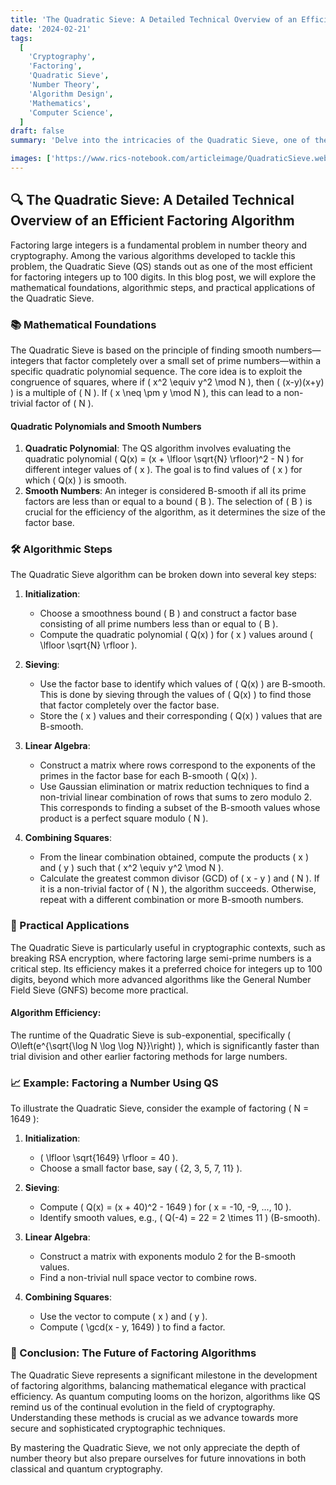 ```yaml
---
title: 'The Quadratic Sieve: A Detailed Technical Overview of an Efficient Factoring Algorithm 🔍✨'
date: '2024-02-21'
tags:
  [
    'Cryptography',
    'Factoring',
    'Quadratic Sieve',
    'Number Theory',
    'Algorithm Design',
    'Mathematics',
    'Computer Science',
  ]
draft: false
summary: 'Delve into the intricacies of the Quadratic Sieve, one of the most efficient algorithms for factoring large integers. This blog post provides a comprehensive technical overview, exploring its mathematical foundations, algorithmic steps, and practical applications. 🔍🔢💻'

images: ['https://www.rics-notebook.com/articleimage/QuadraticSieve.webp']
---
```


## 🔍 The Quadratic Sieve: A Detailed Technical Overview of an Efficient Factoring Algorithm

Factoring large integers is a fundamental problem in number theory and cryptography. Among the various algorithms developed to tackle this problem, the Quadratic Sieve (QS) stands out as one of the most efficient for factoring integers up to 100 digits. In this blog post, we will explore the mathematical foundations, algorithmic steps, and practical applications of the Quadratic Sieve.

### 📚 Mathematical Foundations

The Quadratic Sieve is based on the principle of finding smooth numbers—integers that factor completely over a small set of prime numbers—within a specific quadratic polynomial sequence. The core idea is to exploit the congruence of squares, where if \( x^2 \equiv y^2 \mod N \), then \( (x-y)(x+y) \) is a multiple of \( N \). If \( x \neq \pm y \mod N \), this can lead to a non-trivial factor of \( N \).

#### **Quadratic Polynomials and Smooth Numbers**

1. **Quadratic Polynomial**: The QS algorithm involves evaluating the quadratic polynomial \( Q(x) = (x + \lfloor \sqrt{N} \rfloor)^2 - N \) for different integer values of \( x \). The goal is to find values of \( x \) for which \( Q(x) \) is smooth.
2. **Smooth Numbers**: An integer is considered B-smooth if all its prime factors are less than or equal to a bound \( B \). The selection of \( B \) is crucial for the efficiency of the algorithm, as it determines the size of the factor base.

### 🛠️ Algorithmic Steps

The Quadratic Sieve algorithm can be broken down into several key steps:

1. **Initialization**:

   - Choose a smoothness bound \( B \) and construct a factor base consisting of all prime numbers less than or equal to \( B \).
   - Compute the quadratic polynomial \( Q(x) \) for \( x \) values around \( \lfloor \sqrt{N} \rfloor \).

2. **Sieving**:

   - Use the factor base to identify which values of \( Q(x) \) are B-smooth. This is done by sieving through the values of \( Q(x) \) to find those that factor completely over the factor base.
   - Store the \( x \) values and their corresponding \( Q(x) \) values that are B-smooth.

3. **Linear Algebra**:

   - Construct a matrix where rows correspond to the exponents of the primes in the factor base for each B-smooth \( Q(x) \).
   - Use Gaussian elimination or matrix reduction techniques to find a non-trivial linear combination of rows that sums to zero modulo 2. This corresponds to finding a subset of the B-smooth values whose product is a perfect square modulo \( N \).

4. **Combining Squares**:
   - From the linear combination obtained, compute the products \( x \) and \( y \) such that \( x^2 \equiv y^2 \mod N \).
   - Calculate the greatest common divisor (GCD) of \( x - y \) and \( N \). If it is a non-trivial factor of \( N \), the algorithm succeeds. Otherwise, repeat with a different combination or more B-smooth numbers.

### 🔬 Practical Applications

The Quadratic Sieve is particularly useful in cryptographic contexts, such as breaking RSA encryption, where factoring large semi-prime numbers is a critical step. Its efficiency makes it a preferred choice for integers up to 100 digits, beyond which more advanced algorithms like the General Number Field Sieve (GNFS) become more practical.

#### **Algorithm Efficiency**:

The runtime of the Quadratic Sieve is sub-exponential, specifically \( O\left(e^{\sqrt{\log N \log \log N}}\right) \), which is significantly faster than trial division and other earlier factoring methods for large numbers.

### 📈 Example: Factoring a Number Using QS

To illustrate the Quadratic Sieve, consider the example of factoring \( N = 1649 \):

1. **Initialization**:

   - \( \lfloor \sqrt{1649} \rfloor = 40 \).
   - Choose a small factor base, say \( \{2, 3, 5, 7, 11\} \).

2. **Sieving**:

   - Compute \( Q(x) = (x + 40)^2 - 1649 \) for \( x = -10, -9, ..., 10 \).
   - Identify smooth values, e.g., \( Q(-4) = 22 = 2 \times 11 \) (B-smooth).

3. **Linear Algebra**:

   - Construct a matrix with exponents modulo 2 for the B-smooth values.
   - Find a non-trivial null space vector to combine rows.

4. **Combining Squares**:
   - Use the vector to compute \( x \) and \( y \).
   - Compute \( \gcd(x - y, 1649) \) to find a factor.

### 🔮 Conclusion: The Future of Factoring Algorithms

The Quadratic Sieve represents a significant milestone in the development of factoring algorithms, balancing mathematical elegance with practical efficiency. As quantum computing looms on the horizon, algorithms like QS remind us of the continual evolution in the field of cryptography. Understanding these methods is crucial as we advance towards more secure and sophisticated cryptographic techniques.

By mastering the Quadratic Sieve, we not only appreciate the depth of number theory but also prepare ourselves for future innovations in both classical and quantum cryptography.
